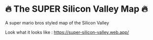 # 🔥 The SUPER Silicon Valley Map 🔥

A super mario bros styled map of the Silicon Valley

Look what it looks like : https://super-silicon-valley.web.app/
